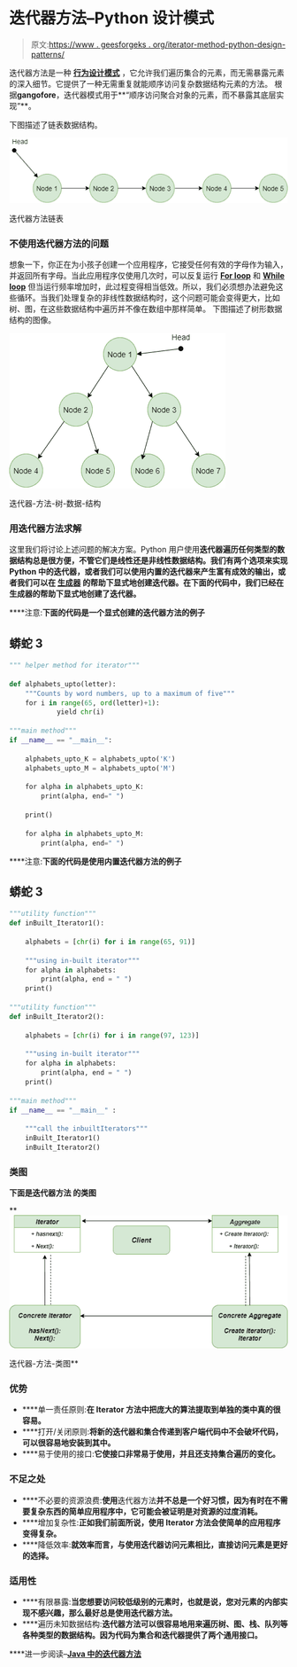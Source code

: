 # 迭代器方法–Python 设计模式

> 原文:[https://www . geesforgeks . org/iterator-method-python-design-patterns/](https://www.geeksforgeeks.org/iterator-method-python-design-patterns/)

迭代器方法是一种 [**行为设计模式**](https://www.geeksforgeeks.org/design-patterns-set-1-introduction/) ，它允许我们遍历集合的元素，而无需暴露元素的深入细节。它提供了一种无需重复就能顺序访问复杂数据结构元素的方法。
根据**gangofore**，迭代器模式用于**“顺序访问聚合对象的元素，而不暴露其底层实现”**。

下图描述了链表数据结构。

![Iterator-Method-Linked-List](img/3399bcba31f8ee1adab284a33e0ba08d.png)

迭代器方法链表

### 不使用迭代器方法的问题

想象一下，你正在为小孩子创建一个应用程序，它接受任何有效的字母作为输入，并返回所有字母。当此应用程序仅使用几次时，可以反复运行 [**For loop**](https://www.geeksforgeeks.org/loops-in-python/) 和 [**While loop**](https://www.geeksforgeeks.org/loops-in-python/) 但当运行频率增加时，此过程变得相当低效。所以，我们必须想办法避免这些循环。当我们处理复杂的非线性数据结构时，这个问题可能会变得更大，比如树、图，在这些数据结构中遍历并不像在数组中那样简单。
下图描述了树形数据结构的图像。

![Iterator-Method-Tree-Data-Structure](img/3d9666f0bd1e6452d0a0120fa5909719.png)

迭代器-方法-树-数据-结构

### 用迭代器方法求解

这里我们将讨论上述问题的解决方案。Python 用户使用[](https://www.geeksforgeeks.org/iterators-in-python/)**迭代器遍历任何类型的数据结构总是很方便，不管它们是线性还是非线性数据结构。我们有两个选项来实现 Python 中的迭代器，或者我们可以使用内置的迭代器来产生富有成效的输出，或者我们可以在 [**生成器**](https://www.geeksforgeeks.org/generators-in-python/) 的帮助下显式地创建迭代器。在下面的代码中，我们已经在生成器的帮助下显式地创建了迭代器。** 

****注意:**下面的代码是一个显式创建的迭代器方法的例子** 

## **蟒蛇 3**

```py
""" helper method for iterator"""

def alphabets_upto(letter):
    """Counts by word numbers, up to a maximum of five"""
    for i in range(65, ord(letter)+1):
            yield chr(i)

"""main method"""
if __name__ == "__main__":

    alphabets_upto_K = alphabets_upto('K')
    alphabets_upto_M = alphabets_upto('M')

    for alpha in alphabets_upto_K:
        print(alpha, end=" ")

    print()

    for alpha in alphabets_upto_M:
        print(alpha, end=" ")
```

****注意:**下面的代码是使用内置迭代器方法的例子** 

## **蟒蛇 3**

```py
"""utility function"""
def inBuilt_Iterator1():

    alphabets = [chr(i) for i in range(65, 91)]

    """using in-built iterator"""
    for alpha in alphabets:
        print(alpha, end = " ")
    print()

"""utility function"""
def inBuilt_Iterator2():

    alphabets = [chr(i) for i in range(97, 123)]

    """using in-built iterator"""
    for alpha in alphabets:
        print(alpha, end = " ")
    print()

"""main method"""
if __name__ == "__main__" :

    """call the inbuiltIterators"""
    inBuilt_Iterator1()
    inBuilt_Iterator2()
```

### **类图**

**下面是迭代器方法
的类图**

**![Iterator-Method-Class-Diagram](img/4e41b721d339dc1b97421f79d05195fa.png)

迭代器-方法-类图** 

### **优势**

*   ****单一责任原则:**在 Iterator 方法中把庞大的算法提取到单独的类中真的很容易。**
*   ****打开/关闭原则:**将新的迭代器和集合传递到客户端代码中不会破坏代码，可以很容易地安装到其中。**
*   ****易于使用的接口:**它使接口非常易于使用，并且还支持集合遍历的变化。**

### **不足之处**

*   ****不必要的资源浪费:**使用**迭代器方法**并不总是一个好习惯，因为有时在不需要复杂东西的简单应用程序中，它可能会被证明是对资源的过度消耗。**
*   ****增加复杂性:**正如我们前面所说，使用 Iterator 方法会使简单的应用程序变得复杂。**
*   ****降低效率:**就效率而言，与使用迭代器访问元素相比，直接访问元素是更好的选择。**

### **适用性** 

*   ****有限暴露:**当您想要访问较低级别的元素时，也就是说，您对元素的内部实现不感兴趣，那么最好总是使用迭代器方法。**
*   ****遍历未知数据结构:**迭代器方法可以很容易地用来遍历树、图、栈、队列等各种类型的数据结构。因为代码为集合和迭代器提供了两个通用接口。**

****进一步阅读–**[**Java 中的迭代器方法**](https://www.geeksforgeeks.org/iterator-pattern/)**